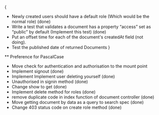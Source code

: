 {
  * Newly created users should have a default role (Which would be the normal role) (done)
  * Write a test that validates a document has a property “access” set as “public” by default (Implement this test) (done)
  * Put an offset time for each of the document's createdAt field (not doing).
  * Test the published date of returned Documents
}

** Preference for PascalCase
* Move check for authentication and authorisation to the mount point
* Implement signout (done)
* Implement Implement user deleting yourself (done)
* Unauthorised in signin method (done)
* Change show to get (done)
* Implement delete method for roles (done)
* remove duplicate code in index function of document controller (done)
* Move getting document by data as a query to search spec (done)
* Change 403 status code on create role method (done)
